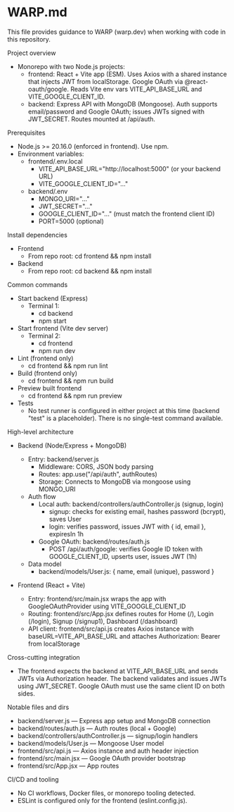 # WARP.md

This file provides guidance to WARP (warp.dev) when working with code in this repository.

Project overview
- Monorepo with two Node.js projects:
  - frontend: React + Vite app (ESM). Uses Axios with a shared instance that injects JWT from localStorage. Google OAuth via @react-oauth/google. Reads Vite env vars VITE_API_BASE_URL and VITE_GOOGLE_CLIENT_ID.
  - backend: Express API with MongoDB (Mongoose). Auth supports email/password and Google OAuth; issues JWTs signed with JWT_SECRET. Routes mounted at /api/auth.

Prerequisites
- Node.js >= 20.16.0 (enforced in frontend). Use npm.
- Environment variables:
  - frontend/.env.local
    - VITE_API_BASE_URL="http://localhost:5000" (or your backend URL)
    - VITE_GOOGLE_CLIENT_ID="..."
  - backend/.env
    - MONGO_URI="..."
    - JWT_SECRET="..."
    - GOOGLE_CLIENT_ID="..." (must match the frontend client ID)
    - PORT=5000 (optional)

Install dependencies
- Frontend
  - From repo root: cd frontend && npm install
- Backend
  - From repo root: cd backend && npm install

Common commands
- Start backend (Express)
  - Terminal 1:
    - cd backend
    - npm start
- Start frontend (Vite dev server)
  - Terminal 2:
    - cd frontend
    - npm run dev
- Lint (frontend only)
  - cd frontend && npm run lint
- Build (frontend only)
  - cd frontend && npm run build
- Preview built frontend
  - cd frontend && npm run preview
- Tests
  - No test runner is configured in either project at this time (backend "test" is a placeholder). There is no single-test command available.

High-level architecture
- Backend (Node/Express + MongoDB)
  - Entry: backend/server.js
    - Middleware: CORS, JSON body parsing
    - Routes: app.use("/api/auth", authRoutes)
    - Storage: Connects to MongoDB via mongoose using MONGO_URI
  - Auth flow
    - Local auth: backend/controllers/authController.js (signup, login)
      - signup: checks for existing email, hashes password (bcrypt), saves User
      - login: verifies password, issues JWT with { id, email }, expiresIn 1h
    - Google OAuth: backend/routes/auth.js
      - POST /api/auth/google: verifies Google ID token with GOOGLE_CLIENT_ID, upserts user, issues JWT (1h)
  - Data model
    - backend/models/User.js: { name, email (unique), password }

- Frontend (React + Vite)
  - Entry: frontend/src/main.jsx wraps the app with GoogleOAuthProvider using VITE_GOOGLE_CLIENT_ID
  - Routing: frontend/src/App.jsx defines routes for Home (/), Login (/login), Signup (/signup1), Dashboard (/dashboard)
  - API client: frontend/src/api.js creates Axios instance with baseURL=VITE_API_BASE_URL and attaches Authorization: Bearer <token> from localStorage

Cross-cutting integration
- The frontend expects the backend at VITE_API_BASE_URL and sends JWTs via Authorization header. The backend validates and issues JWTs using JWT_SECRET. Google OAuth must use the same client ID on both sides.

Notable files and dirs
- backend/server.js — Express app setup and MongoDB connection
- backend/routes/auth.js — Auth routes (local + Google)
- backend/controllers/authController.js — signup/login handlers
- backend/models/User.js — Mongoose User model
- frontend/src/api.js — Axios instance and auth header injection
- frontend/src/main.jsx — Google OAuth provider bootstrap
- frontend/src/App.jsx — App routes

CI/CD and tooling
- No CI workflows, Docker files, or monorepo tooling detected.
- ESLint is configured only for the frontend (eslint.config.js).